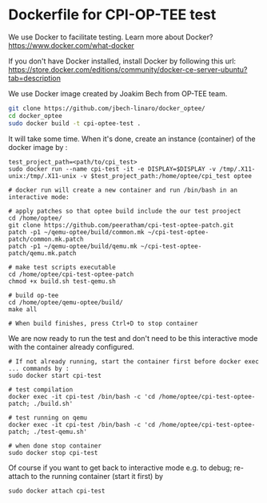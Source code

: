 Dockerfile for CPI-OP-TEE test
=====================

We use Docker to facilitate testing. Learn more about Docker? https://www.docker.com/what-docker

If you don't have Docker installed, install Docker by following this url:
https://store.docker.com/editions/community/docker-ce-server-ubuntu?tab=description 

We use Docker image created by Joakim Bech from OP-TEE team.

```bash
git clone https://github.com/jbech-linaro/docker_optee/
cd docker_optee
sudo docker build -t cpi-optee-test .

```
It will take some time.  When it's done, create an instance (container) of the docker image by :

```
test_project_path=<path/to/cpi_test>
sudo docker run --name cpi-test -it -e DISPLAY=$DISPLAY -v /tmp/.X11-unix:/tmp/.X11-unix -v $test_project_path:/home/optee/cpi_test optee

# docker run will create a new container and run /bin/bash in an interactive mode:

# apply patches so that optee build include the our test prooject
cd /home/optee/
git clone https://github.com/peeratham/cpi-test-optee-patch.git
patch -p1 ~/qemu-optee/build/common.mk ~/cpi-test-optee-patch/common.mk.patch
patch -p1 ~/qemu-optee/build/qemu.mk ~/cpi-test-optee-patch/qemu.mk.patch

# make test scripts executable
cd /home/optee/cpi-test-optee-patch
chmod +x build.sh test-qemu.sh

# build op-tee
cd /home/optee/qemu-optee/build/
make all

# When build finishes, press Ctrl+D to stop container
```
We are now ready to run the test and don't need to be this interactive mode with the container already configured.

```
# If not already running, start the container first before docker exec ... commands by :
sudo docker start cpi-test

# test compilation
docker exec -it cpi-test /bin/bash -c 'cd /home/optee/cpi-test-optee-patch; ./build.sh'

# test running on qemu
docker exec -it cpi-test /bin/bash -c 'cd /home/optee/cpi-test-optee-patch; ./test-qemu.sh'

# when done stop container
sudo docker stop cpi-test

```
Of course if you want to get back to interactive mode e.g. to debug; re-attach to the running container (start it first) by 
```
sudo docker attach cpi-test
```
